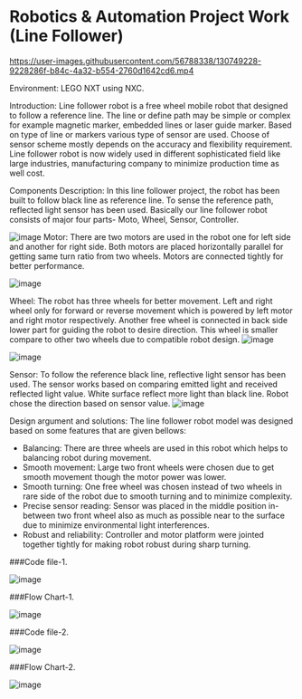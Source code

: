 # Robotics & Automation Project Work (Line Follower)

https://user-images.githubusercontent.com/56788338/130749228-9228286f-b84c-4a32-b554-2760d1642cd6.mp4

Environment: LEGO NXT using NXC.

Introduction: Line follower robot is a free wheel mobile robot that designed to follow a reference line.
The line or define path may be simple or complex for example magnetic marker, embedded lines or laser guide marker. 
Based on type of line or markers various type of sensor are used. Choose of sensor scheme mostly depends on the accuracy and flexibility requirement.
Line follower robot is now widely used in different sophisticated field like large industries, manufacturing company to minimize production time as well cost.

Components Description: In this line follower project, the robot has been built to follow black line as reference line.
To sense the reference path, reflected light sensor has been used. Basically our line follower robot consists of major four parts- Moto, Wheel, Sensor, Controller.

![image](https://user-images.githubusercontent.com/56788338/130749447-2508c995-9dc2-4aa3-96de-f739b9cc942b.png)
Motor: There are two motors are used in the robot one for left side and another for right side. Both motors are placed horizontally parallel for getting same turn ratio from two wheels.
Motors are connected tightly for better performance.

![image](https://user-images.githubusercontent.com/56788338/130749631-36e62cc1-0964-48de-a5b7-f905724b69e5.png)

Wheel: The robot has three wheels for better movement. Left and right wheel only for forward or reverse movement which is powered by left motor and right motor respectively. 
Another free wheel is connected in back side lower part for guiding the robot to desire direction. 
This wheel is smaller compare to other two wheels due to compatible robot design.
![image](https://user-images.githubusercontent.com/56788338/130749808-eb06c84d-f426-45d2-8388-0d97ecdb6fd2.png)

![image](https://user-images.githubusercontent.com/56788338/130749864-e769d56b-361e-4f31-8147-1cd0843aef4d.png)

Sensor: To follow the reference black line, reflective light sensor has been used. 
The sensor works based on comparing emitted light and received reflected light value. White surface reflect more light than black line. 
Robot chose the direction based on sensor value. 
![image](https://user-images.githubusercontent.com/56788338/130749982-a09e832f-71d0-42c8-9bb4-7ccebbccdb41.png)

Design argument and solutions: The line follower robot model was designed based on some features that are given bellows:
* Balancing: There are three wheels are used in this robot which helps to balancing robot during movement. 
* Smooth movement: Large two front wheels were chosen due to get smooth movement though the motor power was lower. 
* Smooth turning: One free wheel was chosen instead of two wheels in rare side of the robot due to smooth turning and to minimize complexity.
* Precise sensor reading: Sensor was placed in the middle position in-between two front wheel also as much as possible near to the surface due to minimize environmental light interferences.
* Robust and reliability: Controller and motor platform were jointed together tightly for making robot robust during sharp turning.

###Code file-1.

![image](https://user-images.githubusercontent.com/56788338/130750383-7aba5bc5-9935-4508-83a6-9d7ac785b44a.png)

###Flow Chart-1.

![image](https://user-images.githubusercontent.com/56788338/130750505-dffebfa4-827f-4b31-87b7-513a0bb87eff.png)

###Code file-2.

![image](https://user-images.githubusercontent.com/56788338/130750610-a7cc0b5f-8138-40ee-bd24-d9242a067c5d.png)

###Flow Chart-2.

![image](https://user-images.githubusercontent.com/56788338/130750726-18c2d3e5-c0e0-4433-98b7-620bca3b6d46.png)




